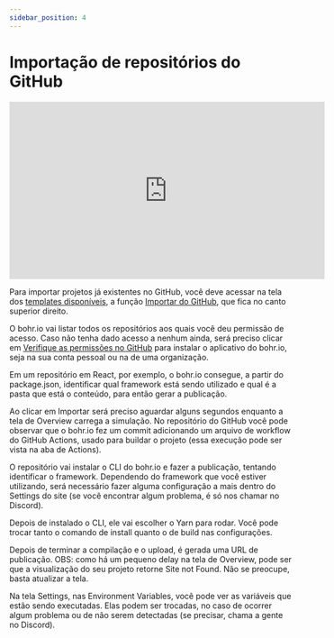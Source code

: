 ```yaml
---
sidebar_position: 4
---
```


# Importação de repositórios do GitHub

<div style={{textAlign: 'center'}}><iframe width="560" height="315" src="https://www.youtube.com/embed/0ctGM494f_Q" title="YouTube video player" frameborder="0" allow="accelerometer; autoplay; clipboard-write; encrypted-media; gyroscope; picture-in-picture" allowfullscreen></iframe></div>

Para importar projetos já existentes no GitHub, você deve acessar na tela dos [templates disponíveis](http://bohr.io/projects/new "templates disponíveis"), a função [Importar do GitHub](https://bohr.io/projects/new/import "Importar do GitHub"), que fica no canto superior direito.

O bohr.io vai listar todos os repositórios aos quais você deu permissão de acesso. Caso não tenha dado acesso a nenhum ainda, será preciso clicar em [Verifique as permissões no GitHub](https://github.com/apps/bohr-io/installations/new/ "Verifique as permissões no GitHub") para instalar o aplicativo do bohr.io, seja na sua conta pessoal ou na de uma organização.

Em um repositório em React, por exemplo, o bohr.io consegue, a partir do package.json, identificar qual framework está sendo utilizado e qual é a pasta que está o conteúdo, para então gerar a publicação.

Ao clicar em Importar será preciso aguardar alguns segundos enquanto a tela de Overview carrega a simulação. No repositório do GitHub você pode observar que o bohr.io fez um commit adicionando um arquivo de workflow do GitHub Actions, usado para buildar o projeto (essa execução pode ser vista na aba de Actions).

O repositório vai instalar o CLI do bohr.io e fazer a publicação, tentando identificar o framework. Dependendo do framework que você estiver utilizando, será necessário fazer alguma configuração a mais dentro do Settings do site (se você encontrar algum problema, é só nos chamar no Discord).

Depois de instalado o CLI, ele vai escolher o Yarn para rodar. Você pode trocar tanto o comando de install quanto o de build nas configurações.

Depois de terminar a compilação e o upload, é gerada uma URL de publicação.
OBS: como há um pequeno delay na tela de Overview, pode ser que a visualização do seu projeto retorne Site not Found. Não se preocupe, basta atualizar a tela.

Na tela Settings, nas Environment Variables, você pode ver as variáveis que estão sendo executadas. Elas podem ser trocadas, no caso de ocorrer algum problema ou de não serem detectadas (se precisar, chama a gente no Discord).
